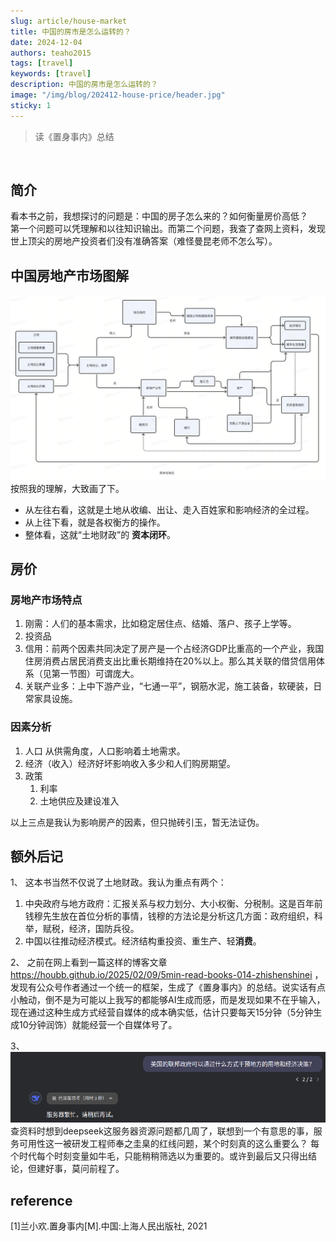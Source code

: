 ```yaml
---
slug: article/house-market
title: 中国的房市是怎么运转的？
date: 2024-12-04
authors: teaho2015
tags: [travel]
keywords: [travel]
description: 中国的房市是怎么运转的？
image: "/img/blog/202412-house-price/header.jpg"
sticky: 1
---
```


> 读《置身事内》总结

<br/>
<!-- truncate -->

## 简介
看本书之前，我想探讨的问题是：中国的房子怎么来的？如何衡量房价高低？   
第一个问题可以凭理解和以往知识输出。而第二个问题，我查了查网上资料，发现世上顶尖的房地产投资者们没有准确答案（难怪曼昆老师不怎么写）。

## 中国房地产市场图解

![img.png](house_market.png)
按照我的理解，大致画了下。
- 从左往右看，这就是土地从收编、出让、走入百姓家和影响经济的全过程。
- 从上往下看，就是各权衡方的操作。
- 整体看，这就“土地财政”的 **资本闭环**。

## 房价
### 房地产市场特点

1. 刚需：人们的基本需求，比如稳定居住点、结婚、落户、孩子上学等。
2. 投资品
3. 信用：前两个因素共同决定了房产是一个占经济GDP比重高的一个产业，我国住房消费占居民消费支出比重长期维持在20%以上。那么其关联的借贷信用体系（见第一节图）可谓庞大。
4. 关联产业多：上中下游产业，“七通一平”，钢筋水泥，施工装备，软硬装，日常家具设施。

### 因素分析
1. 人口  从供需角度，人口影响着土地需求。
2. 经济（收入）经济好坏影响收入多少和人们购房期望。
3. 政策
   1. 利率
   2. 土地供应及建设准入

以上三点是我认为影响房产的因素，但只抛砖引玉，暂无法证伪。


## 额外后记
1、
这本书当然不仅说了土地财政。我认为重点有两个：
1. 中央政府与地方政府：汇报关系与权力划分、大小权衡、分税制。这是百年前钱穆先生放在首位分析的事情，钱穆的方法论是分析这几方面：政府组织，科举，赋税，经济，国防兵役。
2. 中国以往推动经济模式。经济结构重投资、重生产、轻**消费**。

2、
之前在网上看到一篇这样的博客文章 https://houbb.github.io/2025/02/09/5min-read-books-014-zhishenshinei ，发现有公众号作者通过一个统一的框架，生成了《置身事内》的总结。说实话有点小触动，倒不是为可能以上我写的都能够AI生成而感，而是发现如果不在乎输入，现在通过这种生成方式经营自媒体的成本确实低，估计只要每天15分钟（5分钟生成10分钟润饰）就能经营一个自媒体号了。

3、
![img.png](img.png)
查资料时想到deepseek这服务器资源问题都几周了，联想到一个有意思的事，服务可用性这一被研发工程师奉之圭臬的红线问题，某个时刻真的这么重要么？
每个时代每个时刻变量如牛毛，只能稍稍筛选以为重要的。或许到最后又只得出结论，但建好事，莫问前程了。

## reference

[1]兰小欢.置身事内[M].中国:上海人民出版社, 2021